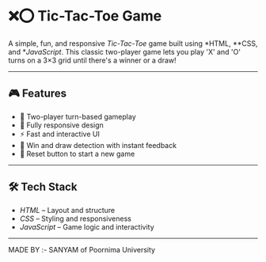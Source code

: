 # ❌⭕ Tic-Tac-Toe Game

A simple, fun, and responsive *Tic-Tac-Toe* game built using *HTML, **CSS, and **JavaScript*. This classic two-player game lets you play 'X' and 'O' turns on a 3×3 grid until there's a winner or a draw!

---

## 🎮 Features

- 🔁 Two-player turn-based gameplay
- 📱 Fully responsive design
- ⚡ Fast and interactive UI
- 🎉 Win and draw detection with instant feedback
- 🧼 Reset button to start a new game

---

## 🛠 Tech Stack

- *HTML* – Layout and structure
- *CSS* – Styling and responsiveness
- *JavaScript* – Game logic and interactivity

---
MADE BY :- SANYAM of Poornima University

